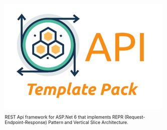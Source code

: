 ![Image](apitemplatepack.png)

REST Api framework for ASP.Net 6 that implements REPR (Request-Endpoint-Response) Pattern and Vertical Slice Architecture.

